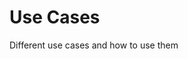 # Use Cases

Different use cases and how to use them

<!-- BPMN diagram container -->
<div id="canvas"></div>

<!-- replace CDN url with local bpmn-js path -->
<script src="https://cdn.rawgit.com/bpmn-io/bower-bpmn-js/v0.26.3/dist/bpmn-viewer.js"></script>


<script>



  // BpmnJS is the BPMN viewer instance
  var viewer = new BpmnJS({ container: '#canvas' });

  var xhr = new XMLHttpRequest();

  xhr.onreadystatechange = function() {
    if (xhr.readyState === 4) {
      viewer.importXML(xhr.response, function(err) {
        if (err) {
              // import failed :-(
            } else {
              // we did well!

              var canvas = viewer.get('canvas');
              canvas.zoom('fit-viewport');
            }
      });
    }
  };

  xhr.open('GET', 'pages/test.bpmn', true);
  xhr.send(null);

</script>